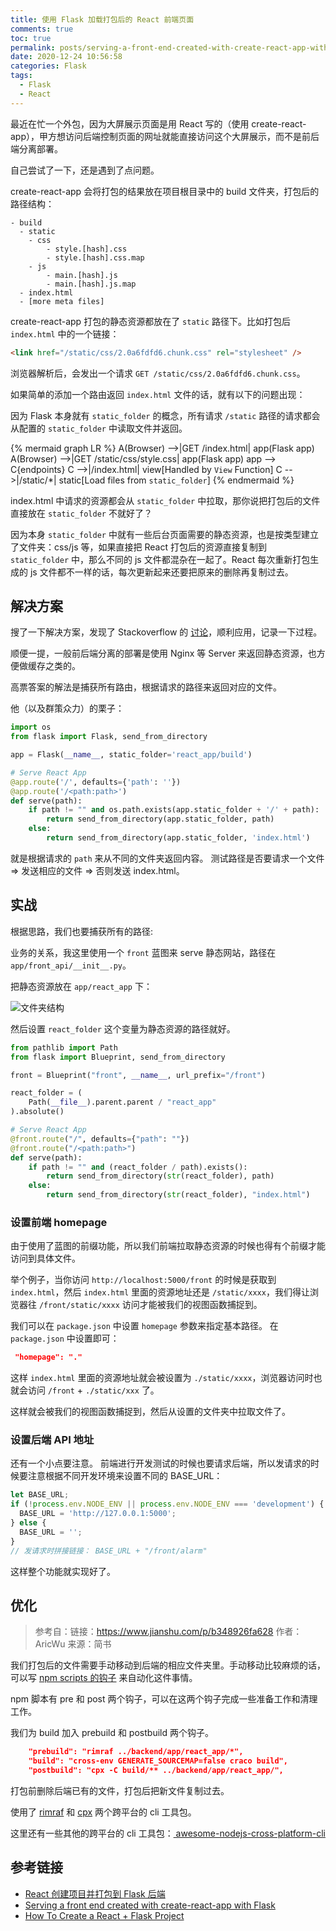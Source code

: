 ```yaml
---
title: 使用 Flask 加载打包后的 React 前端页面
comments: true
toc: true
permalink: posts/serving-a-front-end-created-with-create-react-app-with-flask/
date: 2020-12-24 10:56:58
categories: Flask
tags:
  - Flask
  - React
---
```


最近在忙一个外包，因为大屏展示页面是用 React 写的（使用 create-react-app），甲方想访问后端控制页面的网址就能直接访问这个大屏展示，而不是前后端分离部署。

自己尝试了一下，还是遇到了点问题。

create-react-app 会将打包的结果放在项目根目录中的 build 文件夹，打包后的路径结构：

```plaintext build directory structure https://stackoverflow.com/questions/44209978/serving-a-front-end-created-with-create-react-app-with-flask Source
- build
  - static
    - css
        - style.[hash].css
        - style.[hash].css.map
    - js
        - main.[hash].js
        - main.[hash].js.map
  - index.html
  - [more meta files]
```

create-react-app 打包的静态资源都放在了 `static` 路径下。比如打包后 `index.html` 中的一个链接：

```html index.html
<link href="/static/css/2.0a6fdfd6.chunk.css" rel="stylesheet" />
```

浏览器解析后，会发出一个请求 `GET /static/css/2.0a6fdfd6.chunk.css`。

如果简单的添加一个路由返回 `index.html` 文件的话，就有以下的问题出现：

因为 Flask 本身就有 `static_folder` 的概念，所有请求 `/static` 路径的请求都会从配置的 `static_folder` 中读取文件并返回。

{% mermaid graph LR %}
A(Browser) -->|GET /index.html| app(Flask app)
A(Browser) -->|GET /static/css/style.css| app(Flask app)
app --> C{endpoints}
C -->|/index.html| view[Handled by `View` Function]
C -->|/static/\*| static[Load files from `static_folder`]
{% endmermaid %}

index.html 中请求的资源都会从 `static_folder` 中拉取，那你说把打包后的文件直接放在 `static_folder` 不就好了？

因为本身 `static_folder` 中就有一些后台页面需要的静态资源，也是按类型建立了文件夹：css/js 等，如果直接把 React 打包后的资源直接复制到 `static_folder` 中，那么不同的 js 文件都混杂在一起了。React 每次重新打包生成的 js 文件都不一样的话，每次更新起来还要把原来的删除再复制过去。

<!-- more -->

## 解决方案

搜了一下解决方案，发现了 Stackoverflow 的 [讨论](https://stackoverflow.com/questions/44209978/serving-a-front-end-created-with-create-react-app-with-flask)，顺利应用，记录一下过程。

顺便一提，一般前后端分离的部署是使用 Nginx 等 Server 来返回静态资源，也方便做缓存之类的。

高票答案的解法是捕获所有路由，根据请求的路径来返回对应的文件。

他（以及群策众力）的栗子：

```python
import os
from flask import Flask, send_from_directory

app = Flask(__name__, static_folder='react_app/build')

# Serve React App
@app.route('/', defaults={'path': ''})
@app.route('/<path:path>')
def serve(path):
    if path != "" and os.path.exists(app.static_folder + '/' + path):
        return send_from_directory(app.static_folder, path)
    else:
        return send_from_directory(app.static_folder, 'index.html')
```

就是根据请求的 `path` 来从不同的文件夹返回内容。
测试路径是否要请求一个文件 => 发送相应的文件 => 否则发送 index.html。

## 实战

根据思路，我们也要捕获所有的路径:

业务的关系，我这里使用一个 `front` 蓝图来 serve 静态网站，路径在 `app/front_api/__init__.py`。

把静态资源放在 `app/react_app` 下：

![文件夹结构](https://i.lengthm.in/posts/serving-a-front-end-created-with-create-react-app-with-flask/app_struct.png)

然后设置 `react_folder` 这个变量为静态资源的路径就好。

```py
from pathlib import Path
from flask import Blueprint, send_from_directory

front = Blueprint("front", __name__, url_prefix="/front")

react_folder = (
    Path(__file__).parent.parent / "react_app"
).absolute()

# Serve React App
@front.route("/", defaults={"path": ""})
@front.route("/<path:path>")
def serve(path):
    if path != "" and (react_folder / path).exists():
        return send_from_directory(str(react_folder), path)
    else:
        return send_from_directory(str(react_folder), "index.html")
```

### 设置前端 homepage

由于使用了蓝图的前缀功能，所以我们前端拉取静态资源的时候也得有个前缀才能访问到具体文件。

举个例子，当你访问 `http://localhost:5000/front` 的时候是获取到 `index.html`，然后 `index.html` 里面的资源地址还是 `/static/xxxx`，我们得让浏览器往 `/front/static/xxxx` 访问才能被我们的视图函数捕捉到。

我们可以在 `package.json` 中设置 `homepage` 参数来指定基本路径。
在 `package.json` 中设置即可：

```json
 "homepage": "."
```

这样 `index.html` 里面的资源地址就会被设置为 `./static/xxxx`，浏览器访问时也就会访问 `/front` + `./static/xxx` 了。

这样就会被我们的视图函数捕捉到，然后从设置的文件夹中拉取文件了。

### 设置后端 API 地址

还有一个小点要注意。
前端进行开发测试的时候也要请求后端，所以发请求的时候要注意根据不同开发环境来设置不同的 BASE_URL：

```js
let BASE_URL;
if (!process.env.NODE_ENV || process.env.NODE_ENV === 'development') {
  BASE_URL = 'http://127.0.0.1:5000';
} else {
  BASE_URL = '';
}
// 发请求时拼接链接： BASE_URL + "/front/alarm"
```

这样整个功能就实现好了。

## 优化

> 参考自：链接：<https://www.jianshu.com/p/b348926fa628>
> 作者：AricWu
> 来源：简书

我们打包后的文件需要手动移动到后端的相应文件夹里。手动移动比较麻烦的话，可以写 [npm scripts 的钩子](http://www.ruanyifeng.com/blog/2016/10/npm_scripts.html) 来自动化这件事情。

npm 脚本有 pre 和 post 两个钩子，可以在这两个钩子完成一些准备工作和清理工作。

我们为 build 加入 prebuild 和 postbuild 两个钩子。

```json
    "prebuild": "rimraf ../backend/app/react_app/*",
    "build": "cross-env GENERATE_SOURCEMAP=false craco build",
    "postbuild": "cpx -C build/** ../backend/app/react_app/",
```

打包前删除后端已有的文件，打包后把新文件复制过去。

使用了 [rimraf](https://github.com/isaacs/rimraf) 和 [cpx](https://github.com/mysticatea/cpx) 两个跨平台的 cli 工具包。

这里还有一些其他的跨平台的 cli 工具包：[
awesome-nodejs-cross-platform-cli](https://github.com/pandawing/awesome-nodejs-cross-platform-cli)

## 参考链接

- [React 创建项目并打包到 Flask 后端](https://www.jianshu.com/p/b348926fa628)
- [Serving a front end created with create-react-app with Flask](https://stackoverflow.com/questions/44209978/serving-a-front-end-created-with-create-react-app-with-flask)
- [How To Create a React + Flask Project](https://blog.miguelgrinberg.com/post/how-to-create-a-react--flask-project)
